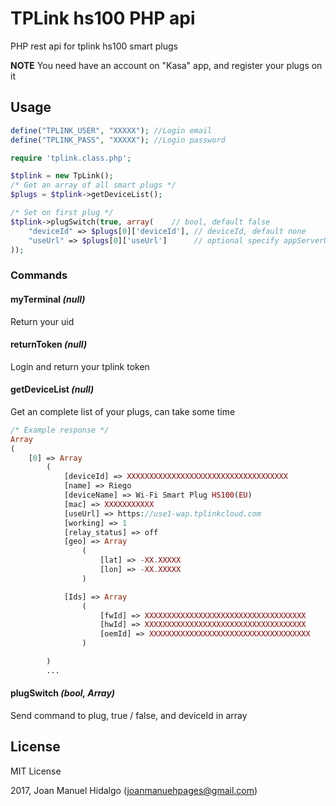 # TPLink hs100 PHP api
PHP rest api for tplink hs100 smart plugs

**NOTE** You need have an account on "Kasa" app, and register your plugs on it

## Usage

```php
define("TPLINK_USER", "XXXXX"); //Login email
define("TPLINK_PASS", "XXXXX"); //Login password

require 'tplink.class.php';

$tplink = new TpLink();
/* Get an array of all smart plugs */
$plugs = $tplink->getDeviceList();

/* Set on first plug */
$tplink->plugSwitch(true, array(    // bool, default false
	"deviceId" => $plugs[0]['deviceId'], // deviceId, default none
	"useUrl" => $plugs[0]['useUrl']      // optional specify appServerUrl (Previously provided)
));	
```

### Commands
#### myTerminal _(null)_
Return your uid
#### returnToken _(null)_
Login and return your tplink token
#### getDeviceList _(null)_
Get an complete list of your plugs, can take some time
```php
/* Example response */
Array
(
    [0] => Array
        (
            [deviceId] => XXXXXXXXXXXXXXXXXXXXXXXXXXXXXXXXXXXX
            [name] => Riego
            [deviceName] => Wi-Fi Smart Plug HS100(EU)
            [mac] => XXXXXXXXXXX
            [useUrl] => https://use1-wap.tplinkcloud.com
            [working] => 1
            [relay_status] => off
            [geo] => Array
                (
                    [lat] => -XX.XXXXX
                    [lon] => -XX.XXXXX
                )

            [Ids] => Array
                (
                    [fwId] => XXXXXXXXXXXXXXXXXXXXXXXXXXXXXXXXXXXX
                    [hwId] => XXXXXXXXXXXXXXXXXXXXXXXXXXXXXXXXXXXX
                    [oemId] => XXXXXXXXXXXXXXXXXXXXXXXXXXXXXXXXXXXX
                )

        )
        ...
```
#### plugSwitch _(bool, Array)_
Send command to plug, true / false, and deviceId in array

## License

MIT License

2017, Joan Manuel Hidalgo (joanmanuehpages@gmail.com)
